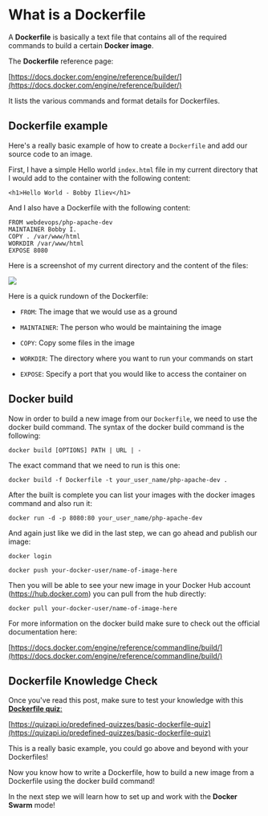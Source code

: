 # What is a Dockerfile

A **Dockerfile** is basically a text file that contains all of the required commands to build a certain **Docker image**. 

The **Dockerfile** reference page: 

[https://docs.docker.com/engine/reference/builder/](https://docs.docker.com/engine/reference/builder/)

It lists the various commands and format details for Dockerfiles.

## Dockerfile example

Here's a really basic example of how to create a `Dockerfile` and add our source code to an image.

First, I have a simple Hello world `index.html` file in my current directory that I would add to the container with the following content:

```
<h1>Hello World - Bobby Iliev</h1>
```

And I also have a Dockerfile with the following content:

```
FROM webdevops/php-apache-dev
MAINTAINER Bobby I.
COPY . /var/www/html
WORKDIR /var/www/html
EXPOSE 8080
```

Here is a screenshot of my current directory and the content of the files:

![](https://cdn.devdojo.com/posts/images/April2020/dockerfile-example.png)

Here is a quick rundown of the Dockerfile:

* `FROM`: The image that we would use as a ground

* `MAINTAINER`: The person who would be maintaining the image

* `COPY`: Copy some files in the image

* `WORKDIR`: The directory where you want to run your commands on start

* `EXPOSE`: Specify a port that you would like to access the container on

## Docker build

Now in order to build a new image from our `Dockerfile`, we need to use the docker build command. The syntax of the docker build command is the following:

```
docker build [OPTIONS] PATH | URL | -
```

The exact command that we need to run is this one:

```
docker build -f Dockerfile -t your_user_name/php-apache-dev .
```

After the built is complete you can list your images with the docker images command and also run it:

```
docker run -d -p 8080:80 your_user_name/php-apache-dev
```

And again just like we did in the last step, we can go ahead and publish our image:

```
docker login

docker push your-docker-user/name-of-image-here
```

Then you will be able to see your new image in your Docker Hub account (https://hub.docker.com) you can pull from the hub directly:

```
docker pull your-docker-user/name-of-image-here
```

For more information on the docker build make sure to check out the official documentation here:

[https://docs.docker.com/engine/reference/commandline/build/](https://docs.docker.com/engine/reference/commandline/build/)

## Dockerfile Knowledge Check

Once you've read this post, make sure to test your knowledge with this [**Dockerfile quiz**:](https://quizapi.io/predefined-quizzes/basic-dockerfile-quiz)

[https://quizapi.io/predefined-quizzes/basic-dockerfile-quiz](https://quizapi.io/predefined-quizzes/basic-dockerfile-quiz)

This is a really basic example, you could go above and beyond with your Dockerfiles!

Now you know how to write a Dockerfile, how to build a new image from a Dockerfile using the docker build command!

In the next step we will learn how to set up and work with the **Docker Swarm** mode!
